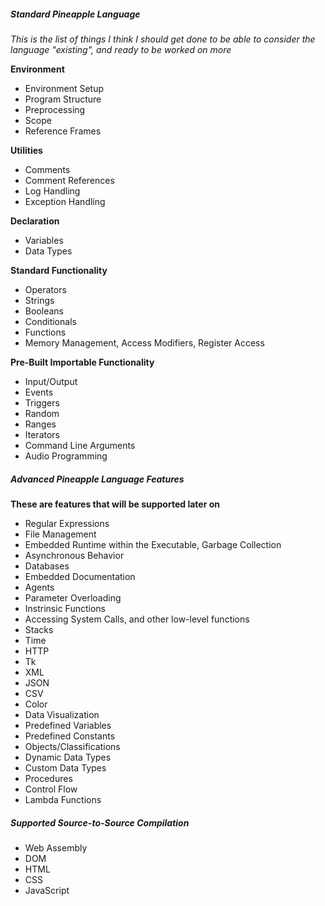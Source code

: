 ##### Standard Pineapple Language
*This is the list of things I think I should get done to be able to consider the language "existing", and ready to be worked on more*

**Environment**
 - Environment Setup
 - Program Structure
 - Preprocessing
 - Scope
 - Reference Frames

**Utilities**
 - Comments
 - Comment References
 - Log Handling
 - Exception Handling

**Declaration**
 - Variables
 - Data Types

**Standard Functionality**
 - Operators
 - Strings
 - Booleans
 - Conditionals
 - Functions
 - Memory Management, Access Modifiers, Register Access

**Pre-Built Importable Functionality**
 - Input/Output
 - Events
 - Triggers
 - Random
 - Ranges
 - Iterators
 - Command Line Arguments
 - Audio Programming

##### Advanced Pineapple Language Features
**These are features that will be supported later on**

 - Regular Expressions
 - File Management
 - Embedded Runtime within the Executable, Garbage Collection
 - Asynchronous Behavior
 - Databases
 - Embedded Documentation
 - Agents
 - Parameter Overloading
 - Instrinsic Functions
 - Accessing System Calls, and other low-level functions
 - Stacks
 - Time
 - HTTP
 - Tk
 - XML
 - JSON
 - CSV
 - Color
 - Data Visualization
 - Predefined Variables
 - Predefined Constants
 - Objects/Classifications
 - Dynamic Data Types
 - Custom Data Types
 - Procedures
 - Control Flow
 - Lambda Functions

##### Supported Source-to-Source Compilation
 - Web Assembly
 - DOM
 - HTML
 - CSS
 - JavaScript